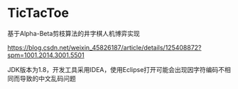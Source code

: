 # TicTacToe
基于Alpha-Beta剪枝算法的井字棋人机博弈实现

https://blog.csdn.net/weixin_45826187/article/details/125408872?spm=1001.2014.3001.5501

JDK版本为1.8，开发工具采用IDEA，使用Eclipse打开可能会出现因字符编码不相同而导致的中文乱码问题
